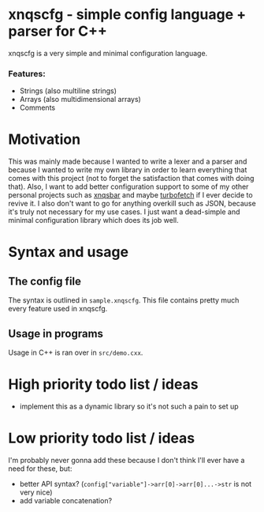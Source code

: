 # xnqscfg - simple config language + parser for C++

xnqscfg is a very simple and minimal configuration language.

### Features:
- Strings (also multiline strings)
- Arrays (also multidimensional arrays)
- Comments

# Motivation

This was mainly made because I wanted to write a lexer and a parser and because I wanted to write my own library in order to learn everything that comes with this project (not to forget the satisfaction that comes with doing that). Also, I want to add better configuration support to some of my other personal projects such as [xnqsbar](https://github.com/xnqs/xnqsbar) and maybe [turbofetch](https://github.com/xnqs/turbofetch) if I ever decide to revive it. I also don't want to go for anything overkill such as JSON, because it's truly not necessary for my use cases. I just want a dead-simple and minimal configuration library which does its job well.

# Syntax and usage

## The config file
The syntax is outlined in `sample.xnqscfg`. This file contains pretty much every feature used in xnqscfg.

## Usage in programs
Usage in C++ is ran over in `src/demo.cxx`.

# High priority todo list / ideas

- implement this as a dynamic library so it's not such a pain to set up

# Low priority todo list / ideas

I'm probably never gonna add these because I don't think I'll ever have a need for these, but:

- better API syntax? (`config["variable"]->arr[0]->arr[0]...->str` is not very nice)
- add variable concatenation?
